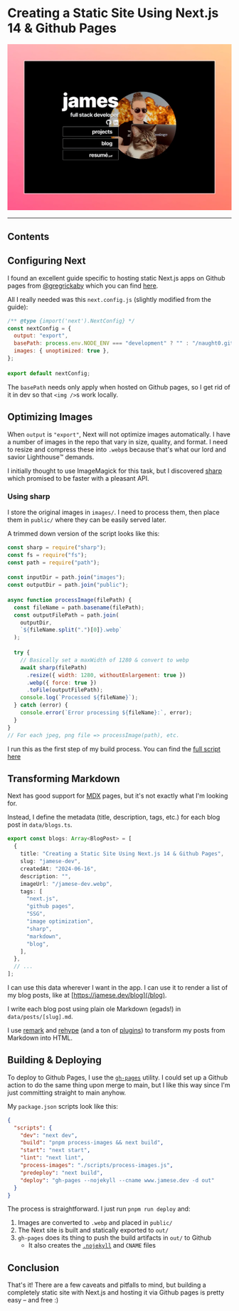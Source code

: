 
# Creating a Static Site Using Next.js 14 & Github Pages

![](/jamese-dev.webp)

---

## Contents

## Configuring Next

I found an excellent guide specific to hosting static Next.js apps on Github pages from [@gregrickaby](https://github.com/gregrickaby) which you can find [here](https://github.com/gregrickaby/nextjs-github-pages).

All I really needed was this `next.config.js` (slightly modified from the guide):

```js
/** @type {import('next').NextConfig} */
const nextConfig = {
  output: "export",
  basePath: process.env.NODE_ENV === "development" ? "" : "/naught0.github.io",
  images: { unoptimized: true },
};

export default nextConfig;
```

The `basePath` needs only apply when hosted on Github pages, so I get rid of it in dev so that `<img />`s work locally.

## Optimizing Images

When `output` is `"export"`, Next will not optimize images automatically. I have a number of images in the repo that vary in size, quality, and format. I need to resize and compress these into `.webp`s because that's what our lord and savior Lighthouse™️  demands.

I initially thought to use ImageMagick for this task, but I discovered [sharp](https://sharp.pixelplumbing.com/) which promised to be faster with a pleasant API.

### Using sharp

I store the original images in `images/`. I need to process them, then place them in `public/` where they can be easily served later.

A trimmed down version of the script looks like this:

```js
const sharp = require("sharp");
const fs = require("fs");
const path = require("path");

const inputDir = path.join("images");
const outputDir = path.join("public");

async function processImage(filePath) {
  const fileName = path.basename(filePath);
  const outputFilePath = path.join(
    outputDir,
    `${fileName.split(".")[0]}.webp`
  );

  try {
    // Basically set a maxWidth of 1280 & convert to webp
    await sharp(filePath)
      .resize({ width: 1280, withoutEnlargement: true }) 
      .webp({ force: true })
      .toFile(outputFilePath);
    console.log(`Processed ${fileName}`);
  } catch (error) {
    console.error(`Error processing ${fileName}:`, error);
  }
}
// For each jpeg, png file => processImage(path), etc.
```
I run this as the first step of my build process. You can find the [full script here](https://github.com/Naught0/naught0.github.io/blob/master/scripts/process-images.js)

## Transforming Markdown

Next has good support for [MDX](https://nextjs.org/docs/app/building-your-application/configuring/mdx) pages, but it's not exactly what I'm looking for.

Instead, I define the metadata (title, description, tags, etc.) for each blog post in `data/blogs.ts`. 

```ts
export const blogs: Array<BlogPost> = [
  {
    title: "Creating a Static Site Using Next.js 14 & Github Pages",
    slug: "jamese-dev",
    createdAt: "2024-06-16",
    description: "",
    imageUrl: "/jamese-dev.webp",
    tags: [
      "next.js",
      "github pages",
      "SSG",
      "image optimization",
      "sharp",
      "markdown",
      "blog",
    ],
  },
  // ...
];
```

I can use this data wherever I want in the app. I can use it to render a list of my blog posts, like at [https://jamese.dev/blog](/blog).

I write each blog post using plain ole Markdown (egads!) in `data/posts/[slug].md`.

I use [remark](https://github.com/remarkjs/remark) and [rehype](https://github.com/rehypejs/rehype) (and a ton of [plugins](https://github.com/Naught0/naught0.github.io/blob/master/lib/markdown.ts)) to transform my posts from Markdown into HTML. 



## Building & Deploying

To deploy to Github Pages, I use the [`gh-pages`](https://github.com/tschaub/gh-pages) utility. I could set up a Github action to do the same thing upon merge to main, but I like this way since I'm just committing straight to main anyhow.

My `package.json` scripts look like this:

```json
{
  "scripts": {
    "dev": "next dev",
    "build": "pnpm process-images && next build",
    "start": "next start",
    "lint": "next lint",
    "process-images": "./scripts/process-images.js",
    "predeploy": "next build",
    "deploy": "gh-pages --nojekyll --cname www.jamese.dev -d out"
  }
}
```

The process is straightforward. I just run `pnpm run deploy` and:

1. Images are converted to `.webp` and placed in `public/`
2. The Next site is built and statically exported to `out/`
3. `gh-pages` does its thing to push the build artifacts in `out/` to Github
   - It also creates the [`.nojekyll`](https://github.blog/2009-12-29-bypassing-jekyll-on-github-pages/) and `CNAME` files

## Conclusion

That's it! There are a few caveats and pitfalls to mind, but building a completely static site with Next.js and hosting it via Github pages is pretty easy &ndash; and free :)

